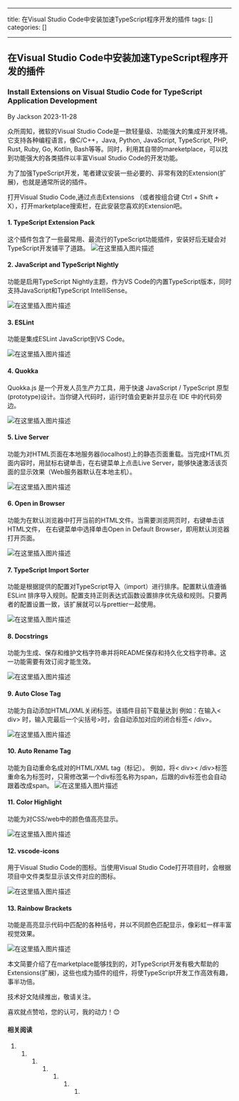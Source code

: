 
--- 
title:  在Visual Studio Code中安装加速TypeScript程序开发的插件 
tags: []
categories: [] 

---
## 在Visual Studio Code中安装加速TypeScript程序开发的插件

### Install Extensions on Visual Studio Code for TypeScript Application Development

By Jackson 2023-11-28

>  
 众所周知，微软的Visual Studio Code是一款轻量级、功能强大的集成开发环境。它支持各种编程语言，像C/C++，Java, Python, JavaScript, TypeScript, PHP, Rust, Ruby, Go, Kotlin, Bash等等。同时，利用其自带的mareketplace，可以找到功能强大的各类插件以丰富Visual Studio Code的开发功能。 


为了加强TypeScript开发，笔者建议安装一些必要的、非常有效的Extension(扩展)，也就是通常所说的插件。

打开Visual Studio Code,通过点击Extensions （或者按组合键 Ctrl + Shift + X），打开marketplace搜索栏，在此安装您喜欢的Extension吧。

#### 1. TypeScript Extension Pack

这个插件包含了一些最常用、最流行的TypeScript功能插件，安装好后无疑会对TypeScript开发铺平了道路。 <img src="https://img-blog.csdnimg.cn/a35583a31d8542f980b78b1c9b2b9268.png" alt="在这里插入图片描述">

#### 2. JavaScript and TypeScript Nightly

功能是启用TypeScript Nightly主题，作为VS Code的内置TypeScript版本，同时支持JavaScript和TypeScript IntelliSense。

<img src="https://img-blog.csdnimg.cn/01fcc3bb25b44be295aa9f6d7272ee57.png" alt="在这里插入图片描述">

#### 3. ESLint

功能是集成ESLint JavaScript到VS Code。

<img src="https://img-blog.csdnimg.cn/4b2427bc4af94026a7378a33d383b191.png" alt="在这里插入图片描述">

#### 4. Quokka

Quokka.js 是一个开发人员生产力工具，用于快速 JavaScript / TypeScript 原型(prototype)设计。当你键入代码时，运行时值会更新并显示在 IDE 中的代码旁边。

<img src="https://img-blog.csdnimg.cn/5a5f945e03ba4721b14a213ab52e52e6.png" alt="在这里插入图片描述">

#### 5. Live Server

功能为对HTML页面在本地服务器(localhost)上的静态页面重载。当完成HTML页面内容时，用鼠标右键单击，在右键菜单上点击Live Server，能够快速激活该页面的显示效果（Web服务器默认在本地主机）。

<img src="https://img-blog.csdnimg.cn/10cb4672d860446cb003ca23ab92edb8.png" alt="在这里插入图片描述">

#### 6. Open in Browser

功能为在默认浏览器中打开当前的HTML文件。当需要浏览网页时，右键单击该HTML文件， 在右键菜单中选择单击Open in Default Browser，即用默认浏览器打开页面。

<img src="https://img-blog.csdnimg.cn/a5721483d62c4b76997a51e652564e1b.png" alt="在这里插入图片描述">

#### 7. TypeScript Import Sorter

功能是根据提供的配置对TypeScript导入（import）进行排序。配置默认值遵循 ESLint 排序导入规则。配置支持正则表达式函数设置排序优先级和规则。只要两者的配置设置一致，该扩展就可以与prettier一起使用。

<img src="https://img-blog.csdnimg.cn/ca48179f325d40e9b1cb9468c1efd8d4.png" alt="在这里插入图片描述">

#### 8. Docstrings

功能为生成、保存和维护文档字符串并将README保存和持久化文档字符串。这一功能需要有效订阅才能生效。

<img src="https://img-blog.csdnimg.cn/edab28a401274274b63ac339c4dc9bbd.png" alt="在这里插入图片描述">

#### 9. Auto Close Tag

功能为自动添加HTML/XML关闭标签。该插件目前下载量达到 例如：在输入&lt; div&gt; 时，输入完最后一个尖括号&gt;时，会自动添加对应的闭合标签&lt; /div&gt;。

<img src="https://img-blog.csdnimg.cn/add076b10581497194d9541ad85e413a.png" alt="在这里插入图片描述">

#### 10. Auto Rename Tag

功能为自动重命名成对的HTML/XML tag（标记）。 例如，将&lt; div&gt;&lt; /div&gt;标签重命名为标签时，只需修改第一个div标签名称为span，后跟的div标签也会自动跟着改成span。 <img src="https://img-blog.csdnimg.cn/b95dcacfce8848e982f708a6d8c6c0a2.png" alt="在这里插入图片描述">

#### 11. Color Highlight

功能为对CSS/web中的颜色值高亮显示。

<img src="https://img-blog.csdnimg.cn/af88a0e07a0d4cccb74f6ad88bf9c748.png" alt="在这里插入图片描述">

#### 12. vscode-icons

用于Visual Studio Code的图标。当使用Visual Studio Code打开项目时，会根据项目中文件类型显示该文件对应的图标。

<img src="https://img-blog.csdnimg.cn/b47ca6f1d48a449aa02284ff362baf69.png" alt="在这里插入图片描述">

#### 13. Rainbow Brackets

功能是高亮显示代码中匹配的各种括号，并以不同颜色匹配显示，像彩虹一样丰富视觉效果。

<img src="https://img-blog.csdnimg.cn/f86e288bbe3d47b8b07d83d5c158fb59.png" alt="在这里插入图片描述">

本文简要介绍了在marketplace能够找到的，对TypeScript开发有极大帮助的Extensions(扩展)，这些也成为插件的组件，将使TypeScript开发工作高效有趣，事半功倍。

技术好文陆续推出，敬请关注。

喜欢就点赞哈，您的认可，我的动力！😊

#### 相关阅读
1. 1. 1. 1. 1. 1. 1. 